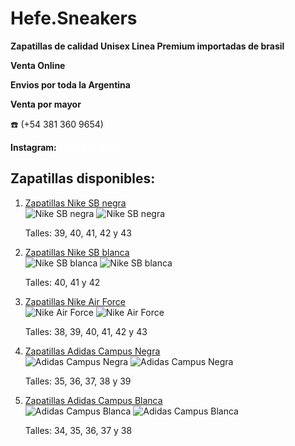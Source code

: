 # Hefe.Sneakers
</head>
<body>
    <p><strong>Zapatillas de calidad  Unisex Linea Premium importadas de brasil  </strong></p>
    <p><strong>Venta Online</strong></p>
    <p><strong>Envios por toda la Argentina</strong></p>
    <p><strong>Venta por mayor</strong></p>
    <p>☎️ (+54 381 360 9654)</p>
    <p><strong>Instagram:</strong> <a href="https://www.instagram.com/hefesnaekers?igsh=YzljYTk1ODg3Zg==" style="color: white;">Hefe Sneakers</a></p>
<h2>Zapatillas disponibles:</h2>
    <ol>
        <li><a href="#link1">Zapatillas Nike SB negra</a>
            <div>
                <img src="Imagen-20241012-WA0006.jpg" alt="Nike SB negra" class="image-square">
                <img src="Imagen-20240917-WA0027~2.jpg" alt="Nike SB negra" class="image-circle">
            </div>
            <p>Talles: 39, 40, 41, 42 y 43</p>
        </li>
        <li><a href="#link2">Zapatillas Nike SB blanca</a>
            <div>
                <img src="Imagen-20241012-WA0003.jpg" alt="Nike SB blanca" class="image-circle">
                <img src="Imagen-20241012-WA0002.jpg" alt="Nike SB blanca" class="image-square">
            </div>
            <p>Talles: 40, 41 y 42</p>
        </li>
        <li><a href="#link3">Zapatillas Nike Air Force</a>
            <div>
                <img src="Imagen-20241012-WA0017~2.jpg" alt="Nike Air Force" class="image-square">
                <img src="Imagen-20241012-WA0016.jpg" alt="Nike Air Force" class="image-circle">
            </div>
            <p>Talles: 38, 39, 40, 41, 42 y 43</p>
        </li>
        <li><a href="#link4">Zapatillas Adidas Campus Negra</a>
            <div>
                <img src="Imagen-20241012-WA0007.jpg" alt="Adidas Campus Negra" class="image-circle">
                <img src="Imagen-20241012-WA0000.jpg" alt="Adidas Campus Negra" class="image-square">
            </div>
            <p>Talles: 35, 36, 37, 38 y 39</p>
        </li>
        <li><a href="#link5">Zapatillas Adidas Campus Blanca</a>
            <div>
                <img src="Imagen-20241012-WA0014.jpg" alt="Adidas Campus Blanca" class="image-square">
                <img src="Imagen-20241012-WA0011.jpg" alt="Adidas Campus Blanca" class="image-circle">
            </div>
            <p>Talles: 34, 35, 36, 37 y 38</p>
        </li>
    </ol>
</body>
</html>
